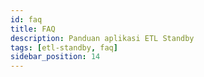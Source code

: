 ```yaml
---
id: faq
title: FAQ
description: Panduan aplikasi ETL Standby
tags: [etl-standby, faq]
sidebar_position: 14
---
```

